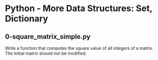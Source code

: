 # Python - More Data Structures: Set, Dictionary

## 0-square_matrix_simple.py
Write a function that computes the square value of all integers of a matrix. The initial matrix should not be modified.
